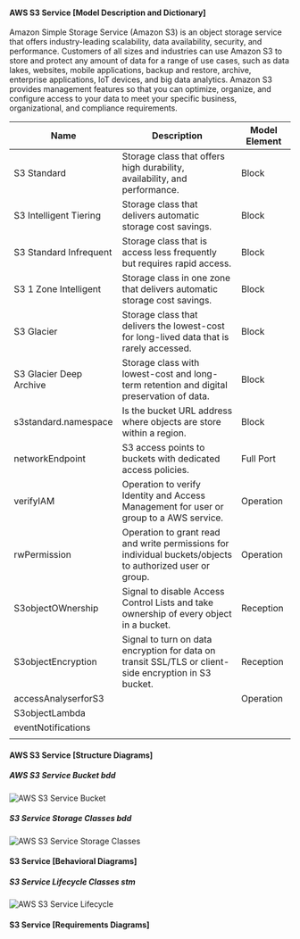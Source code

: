 
#### AWS S3 Service [Model Description and Dictionary]

Amazon Simple Storage Service (Amazon S3) is an object storage service that offers industry-leading scalability, data availability, security, and performance. Customers of all sizes and industries can use Amazon S3 to store and protect any amount of data for a range of use cases, such as data lakes, websites, mobile applications, backup and restore, archive, enterprise applications, IoT devices, and big data analytics. Amazon S3 provides management features so that you can optimize, organize, and configure access to your data to meet your specific business, organizational, and compliance requirements.

| Name                    | Description                                                                                               | Model Element |
| ----------------------- | --------------------------------------------------------------------------------------------------------- | ------------- |
| S3 Standard             | Storage class that offers high durability, availability, and performance.                                 | Block         |
| S3 Intelligent Tiering  | Storage class that delivers automatic storage cost savings.                                               | Block         |
| S3 Standard Infrequent  | Storage class that is access less frequently but requires rapid access.                                | Block         |
| S3 1 Zone Intelligent   | Storage class in one zone that delivers automatic storage cost savings.                                   | Block         |
| S3 Glacier              | Storage class that delivers the lowest-cost for long-lived data that is rarely accessed.                  | Block         |
| S3 Glacier Deep Archive | Storage class with lowest-cost and long-term retention and digital preservation of data.                  | Block         |
| s3standard.namespace    | Is the bucket URL address where objects are store within a region.                                       | Block         |
| networkEndpoint         | S3 access points to buckets with dedicated access policies.                                               | Full Port     |
| verifyIAM               | Operation to verify Identity and Access Management for user or group to a AWS service.                    | Operation     |
| rwPermission            | Operation to grant read and write permissions for individual buckets/objects to authorized user or group. | Operation     |
| S3objectOWnership       | Signal to disable Access Control Lists and take ownership of every object in a bucket.                    | Reception     |
| S3objectEncryption      | Signal to turn on data encryption for data on transit SSL/TLS or client-side encryption in S3 bucket.     | Reception     |
| accessAnalyserforS3     |                                                                                                           | Operation     |
| S3objectLambda          |                                                                                                           |               |
| eventNotifications      |                                                                                                           |               |
|                         |                                                                                                           |               |

#### AWS S3 Service [Structure Diagrams]

##### AWS S3 Service Bucket bdd

![AWS S3 Service Bucket](https://github.com/kentmichae/AWS-Architecture-Model-Repository/blob/main/Packages/S3/AWS%20S3%20Service-S3%20Bucket%20bdd.svg)

##### S3 Service Storage Classes bdd

![AWS S3 Service Storage Classes](https://github.com/kentmichae/AWS-Architecture-Model-Repository/blob/main/Packages/S3/AWS%20S3%20Service-S3%20Storage%20Classes%20bdd.svg)

#### S3 Service [Behavioral Diagrams]

##### S3 Service Lifecycle Classes stm

![AWS S3 Service Lifecycle](https://github.com/kentmichae/AWS-Architecture-Model-Repository/blob/main/Packages/S3/AWS%20S3%20Service-S3%20Lifecycle%20stm.svg)

#### S3 Service [Requirements Diagrams]
